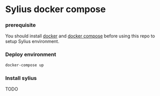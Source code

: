 # Sylius docker compose

### prerequisite
You should install [docker](https://docs.docker.com/engine/installation) and [docker compose](https://docs.docker.com/compose/install/) before using this repo to setup Sylius environment.

### Deploy environment
```sh
docker-compose up
```
### Install sylius
TODO
